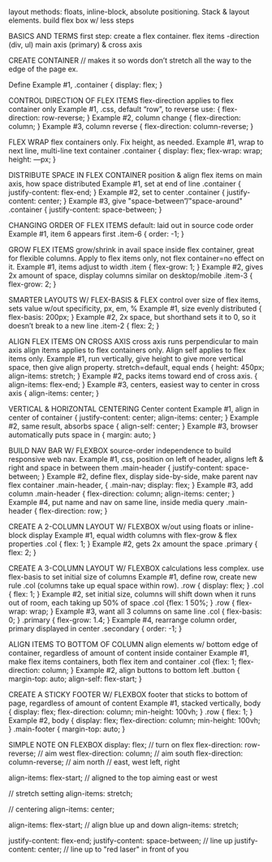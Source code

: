 layout methods: floats, inline-block, absolute positioning. Stack & layout
elements. build flex box w/ less steps

BASICS AND TERMS
first step: create a flex container. flex items -direction (div, ul)
main axis (primary) & cross axis

CREATE CONTAINER
// makes it so words don’t stretch all the way to the edge of the page
ex. <div classname=“container”>

Define
Example #1,
.container { display: flex; }

CONTROL DIRECTION OF FLEX ITEMS
flex-direction applies to flex container only
Example #1, .css, default “row”, to reverse use:
{ flex-direction: row-reverse; }
Example #2, column change
{ flex-direction: column; }
Example #3, column reverse
{ flex-direction: column-reverse; }

FLEX WRAP
flex containers only. Fix height, as needed.
Example #1, wrap to next line, multi-line text container
.container { display: flex; flex-wrap: wrap; height: —px; }

DISTRIBUTE SPACE IN FLEX CONTAINER
position & align flex items on main axis, how space distributed
Example #1, set at end of line
.container { justify-content: flex-end; }
Example #2, set to center
.container { justify-content: center; }
Example #3, give "space-between”/"space-around"
.container { justify-content: space-between; }

CHANGING ORDER OF FLEX ITEMS
default: laid out in source code order
Example #1, item 6 appears first
.item-6 { order: -1; }

GROW FLEX ITEMS
grow/shrink in avail space inside flex container, great for flexible columns. Apply to flex items only, not flex container=no effect on it.
Example #1, items adjust to width
.item { flex-grow: 1; }
Example #2, gives 2x amount of space, display columns similar on desktop/mobile
.item-3 { flex-grow: 2; }

SMARTER LAYOUTS W/ FLEX-BASIS & FLEX
control over size of flex items, sets value w/out specificity, px, em, %
Example #1, size evenly distributed
{ flex-basis: 200px; }
Example #2, 2x space, but shorthand sets it to 0, so it doesn’t break to a new line
.item-2 { flex: 2; }

ALIGN FLEX ITEMS ON CROSS AXIS
cross axis runs perpendicular to main axis
align items applies to flex containers only. Align self applies to flex items only.
Example #1, run vertically, give height to give more vertical space, then give align property. stretch=default, equal ends
{ height: 450px; align-items: stretch; }
Example #2, packs items toward end of cross axis.
{ align-items: flex-end; }
Example #3, centers, easiest way to center in cross axis
{ align-items: center; }

VERTICAL & HORIZONTAL CENTERING
Center content
Example #1, align in center of container
{ justify-content: center; align-items: center; }
Example #2, same result, absorbs space
{ align-self: center; }
Example #3, browser automatically puts space in
{ margin: auto; }

BUILD NAV BAR W/ FLEXBOX
source-order independence to build responsive web nav.
Example #1, css, position on left of header, aligns left & right and space in between them
.main-header { justify-content: space-between; }
Example #2, define flex, display side-by-side, make parent nav flex container
.main-header, { .main-nav; display: flex; }
Example #3, add column
.main-header { flex-direction: column; align-items: center; }
Example #4, put name and nav on same line, inside media query
.main-header { flex-direction: row; }

CREATE A 2-COLUMN LAYOUT W/ FLEXBOX
w/out using floats or inline-block display
Example #1, equal width columns with flex-grow & flex properties
.col { flex: 1; }
Example #2, gets 2x amount the space
.primary { flex: 2; }

CREATE A 3-COLUMN LAYOUT W/ FLEXBOX
calculations less complex. use flex-basis to set initial size of columns
Example #1, define row, create new rule .col (columns take up equal space within row).
.row { display: flex; }
.col { flex: 1; }
Example #2, set initial size, columns will shift down when it runs out of room, each taking up 50% of space
.col {flex: 1 50%; }
.row { flex-wrap: wrap; }
Example #3, want all 3 columns on same line
.col { flex-basis: 0; }
.primary { flex-grow: 1.4; }
Example #4, rearrange column order, primary displayed in center
.secondary { order: -1; }

ALIGN ITEMS TO BOTTOM OF COLUMN
align elements w/ bottom edge of container, regardless of amount of content inside container
Example #1, make flex items containers, both flex item and container
.col {flex: 1; flex-direction: column; }
Example #2, align buttons to bottom left
.button { margin-top: auto; align-self: flex-start; }

CREATE A STICKY FOOTER W/ FLEXBOX
footer that sticks to bottom of page, regardless of amount of content
Example #1, stacked vertically,
body { display: flex; flex-direction: column; min-height: 100vh; }
.row { flex: 1; }
Example #2,
body { display: flex; flex-direction: column; min-height: 100vh; }
.main-footer { margin-top: auto; }

SIMPLE NOTE ON FLEXBOX
display: flex; // turn on flex
flex-direction: row-reverse; // aim west
flex-direction: column; // aim south
flex-direction: column-reverse; // aim north
// east, west left, right

align-items: flex-start;
// aligned to the top aiming east or west

// stretch setting
align-items: stretch;

// centering
align-items: center;

align-items: flex-start; // align blue up and down
align-items: stretch;

justify-content: flex-end;
justify-content: space-between; // line up
justify-content: center; // line up to "red laser" in front of you
